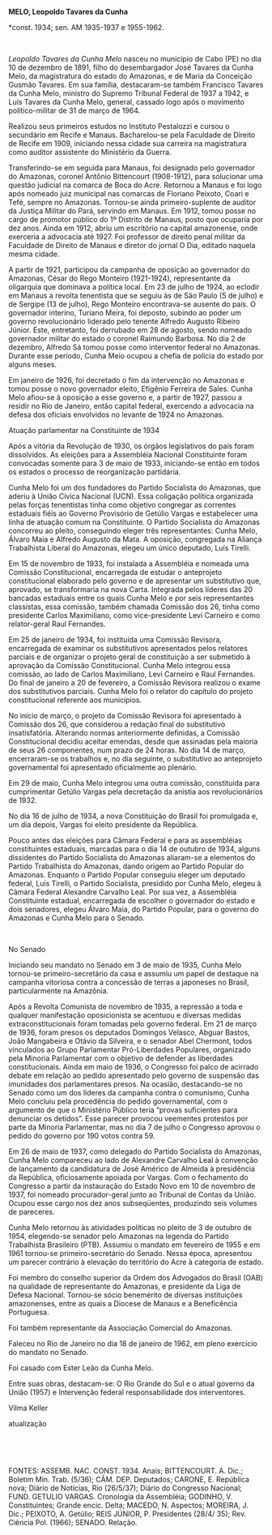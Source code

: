 **MELO, Leopoldo Tavares da Cunha**

\*const. 1934; sen. AM 1935-1937 e 1955-1962.

 

*Leopoldo Tavares da Cunha Melo* nasceu no município de Cabo (PE) no dia
10 de dezembro de 1891, filho do desembargador José Tavares da Cunha
Melo, da magistratura do estado do Amazonas, e de Maria da Conceição
Gusmão Tavares. Em sua família, destacaram-se também Francisco Tavares
da Cunha Melo, ministro do Supremo Tribunal Federal de 1937 a 1942, e
Luís Tavares da Cunha Melo, general, cassado logo após o movimento
político-militar de 31 de março de 1964.

Realizou seus primeiros estudos no Instituto Pestalozzi e cursou o
secundário em Recife e Manaus. Bacharelou-se pela Faculdade de Direito
de Recife em 1909, iniciando nessa cidade sua carreira na magistratura
como auditor assistente do Ministério da Guerra.

Transferindo-se em seguida para Manaus, foi designado pelo governador do
Amazonas, coronel Antônio Bittencourt (1908-1912), para solucionar uma
questão judicial na comarca de Boca do Acre. Retornou a Manaus e foi
logo após nomeado juiz municipal nas comarcas de Floriano Peixoto, Coari
e Tefé, sempre no Amazonas. Tornou-se ainda primeiro-suplente de auditor
da Justiça Militar do Pará, servindo em Manaus. Em 1912, tomou posse no
cargo de promotor público do 1º Distrito de Manaus, posto que ocuparia
por dez anos. Ainda em 1912, abriu um escritório na capital amazonense,
onde exerceria a advocacia até 1927. Foi professor de direito penal
militar da Faculdade de Direito de Manaus e diretor do jornal O Dia,
editado naquela mesma cidade.

A partir de 1921, participou da campanha de oposição ao governador do
Amazonas, César do Rego Monteiro (1921-1924), representante da
oligarquia que dominava a política local. Em 23 de julho de 1924, ao
eclodir em Manaus a revolta tenentista que se seguiu às de São Paulo (5
de julho) e de Sergipe (13 de julho), Rego Monteiro encontrava-se
ausente do país. O governador interino, Turiano Meira, foi deposto,
subindo ao poder um governo revolucionário liderado pelo tenente Alfredo
Augusto Ribeiro Júnior. Este, entretanto, foi derrubado em 28 de agosto,
sendo nomeado governador militar do estado o coronel Raimundo Barbosa.
No dia 2 de dezembro, Alfredo Sá tomou posse como interventor federal no
Amazonas. Durante esse período, Cunha Meio ocupou a chefia de polícia do
estado por alguns meses.

Em janeiro de 1926, foi decretado o fim da intervenção no Amazonas e
tomou posse o novo governador eleito, Efigênio Ferreira de Sales. Cunha
Melo afiou-se à oposição a esse governo e, a partir de 1927, passou a
residir no Rio de Janeiro, então capital federal, exercendo a advocacia
na defesa dos oficiais envolvidos no levante de 1924 no Amazonas.

Atuação parlamentar na Constituinte de 1934

Após a vitória da Revolução de 1930, os órgãos legislativos do país
foram dissolvidos. As eleições para a Assembléia Nacional Constituinte
foram convocadas somente para 3 de maio de 1933, iniciando-se então em
todos os estados o processo de reorganização partidária.

Cunha Melo foi um dos fundadores do Partido Socialista do Amazonas, que
aderiu à União Cívica Nacional (UCN). Essa coligação política organizada
pelas forças tenentistas tinha como objetivo congregar as correntes
estaduais fiéis ao Governo Provisório de Getúlio Vargas e estabelecer
uma linha de atuação comum na Constituinte. O Partido Socialista do
Amazonas concorreu ao pleito, conseguindo eleger três representantes:
Cunha Melo, Álvaro Maia e Alfredo Augusto da Mata. A oposição,
congregada na Aliança Trabalhista Liberal do Amazonas, elegeu um único
deputado, Luís Tirelli.

Em 15 de novembro de 1933, foi instalada a Assembléia e nomeada uma
Comissão Constitucional, encarregada de estudar o anteprojeto
constitucional elaborado pelo governo e de apresentar um substitutivo
que, aprovado, se transformaria na nova Carta. Integrada pelos líderes
das 20 bancadas estaduais entre os quais Cunha Melo e por seis
representantes classistas, essa comissão, também chamada Comissão dos
26, tinha como presidente Carlos Maximiliano, como vice-presidente Levi
Carneiro e como relator-geral Raul Fernandes.

Em 25 de janeiro de 1934, foi instituída uma Comissão Revisora,
encarregada de examinar os substitutivos apresentados pelos relatores
parciais e de organizar o projeto geral de constituição a ser submetido
à aprovação da Comissão Constitucional. Cunha Melo integrou essa
comissão, ao lado de Carlos Maximiliano, Levi Carneiro e Raul Fernandes.
Do final de janeiro a 20 de fevereiro, a Comissão Revisora realizou o
exame dos substitutivos parciais. Cunha Melo foi o relator do capítulo
do projeto constitucional referente aos municípios.

No início de março, o projeto da Comissão Revisora foi apresentado à
Comissão dos 26, que considerou a redação final do substitutivo
insatisfatória. Alterando normas anteriormente definidas, a Comissão
Constitucional decidiu aceitar emendas, desde que assinadas pela maioria
de seus 26 componentes, num prazo de 24 horas. No dia 14 de março,
encerraram-se os trabalhos e, no dia seguinte, o substitutivo ao
anteprojeto governamental foi apresentado oficialmente ao plenário.

Em 29 de maio, Cunha Melo integrou uma outra comissão, constituída para
cumprimentar Getúlio Vargas pela decretação da anistia aos
revolucionários de 1932.

No dia 16 de julho de 1934, a nova Constituição do Brasil foi promulgada
e, um dia depois, Vargas foi eleito presidente da República.

Pouco antes das eleições para Câmara Federal e para as assembléias
constituintes estaduais, marcadas para o dia 14 de outubro de 1934,
alguns dissidentes do Partido Socialista do Amazonas aliaram-se a
elementos do Partido Trabalhista do Amazonas, dando origem ao Partido
Popular do Amazonas. Enquanto o Partido Popular conseguiu eleger um
deputado federal, Luís Tirelli, o Partido Socialista, presidido por
Cunha Melo, elegeu à Câmara Federal Alexandre Carvalho Leal. Por sua
vez, a Assembléia Constituinte estadual, encarregada de escolher o
governador do estado e dois senadores, elegeu Álvaro Maia, do Partido
Popular, para o governo do Amazonas e Cunha Melo para o Senado.

 

No Senado

Iniciando seu mandato no Senado em 3 de maio de 1935, Cunha Melo
tornou-se primeiro-secretário da casa e assumiu um papel de destaque na
campanha vitoriosa contra a concessão de terras a japoneses no Brasil,
particularmente na Amazônia.

Após a Revolta Comunista de novembro de 1935, a repressão a toda e
qualquer manifestação oposicionista se acentuou e diversas medidas
extraconstitucionais foram tomadas pelo governo federal. Em 21 de março
de 1936, foram presos os deputados Domingos Velasco, Abguar Bastos, João
Mangabeira e Otávio da Silveira, e o senador Abel Chermont, todos
vinculados ao Grupo Parlamentar Pró-Liberdades Populares, organizado
pela Minoria Parlamentar com o objetivo de defender as liberdades
constitucionais. Ainda em maio de 1936, o Congresso foi palco de
acirrado debate em relação ao pedido apresentado pelo governo de
suspensão das imunidades dos parlamentares presos. Na ocasião,
destacando-se no Senado como um dos líderes da campanha contra o
comunismo, Cunha Melo concluiu pela procedência do pedido governamental,
com o argumento de que o Ministério Público teria “provas suficientes
para denunciar os detidos”. Esse parecer provocou veementes protestos
por parte da Minoria Parlamentar, mas no dia 7 de julho o Congresso
aprovou o pedido do governo por 190 votos contra 59.

Em 26 de maio de 1937, como delegado do Partido Socialista do Amazonas,
Cunha Melo compareceu ao lado de Alexandre Carvalho Leal à convenção de
lançamento da candidatura de José Américo de Almeida à presidência da
República, oficiosamente apoiada por Vargas. Com o fechamento do
Congresso a partir da instauração do Estado Novo em 10 de novembro de
1937, foi nomeado procurador-geral junto ao Tribunal de Contas da União.
Ocupou esse cargo nos dez anos subseqüentes, produzindo seis volumes de
pareceres.

Cunha Melo retornou às atividades políticas no pleito de 3 de outubro de
1954, elegendo-se senador pelo Amazonas na legenda do Partido
Trabalhista Brasileiro (PTB). Assumiu o mandato em fevereiro de 1955 e
em 1961 tornou-se primeiro-secretário do Senado. Nessa época, apresentou
um parecer contrário à elevação do território do Acre à categoria de
estado.

Foi membro do conselho superior da Ordem dos Advogados do Brasil (OAB)
na qualidade de representante do Amazonas, e presidente da Liga de
Defesa Nacional. Tornou-se sócio benemérito de diversas instituições
amazonenses, entre as quais a Diocese de Manaus e a Beneficência
Portuguesa.

Foi também representante da Associação Comercial do Amazonas.

Faleceu no Rio de Janeiro no dia 18 de janeiro de 1962, em pleno
exercício do mandato no Senado.

Foi casado com Ester Leão da Cunha Melo.

Entre suas obras, destacam-se: O Rio Grande do Sul e o atual governo da
União (1957) e Intervenção federal responsabilidade dos interventores.

Vilma Keller

atualização

 

 

FONTES: ASSEMB. NAC. CONST. 1934. Anais; BITTENCOURT. A. Dic.; Boletim
Min. Trab. (5/36); CÂM. DEP. Deputados; CARONE, E. República nova;
Diário de Notícias, Rio (26/5/37); Diário do Congresso Nacional; FUND.
GETULIO VARGAS. Cronologia da Assembléia; GODINHO, V. Constituintes;
Grande encic. Delta; MACEDO, N. Aspectos; MOREIRA, J. Dic.; PEIXOTO, A.
Getúlio; REIS JÚNIOR, P. Presidentes (28/4/ 35); Rev. Ciência Pol.
(1966); SENADO. Relação.

 
